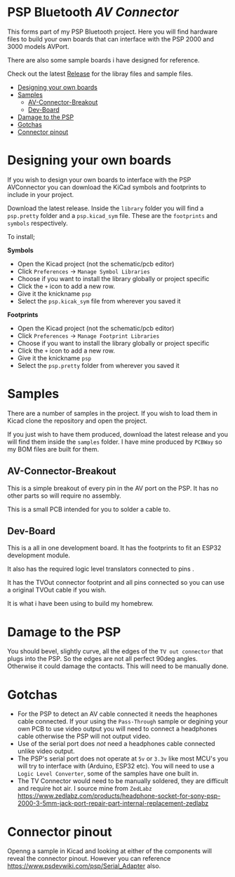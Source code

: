 # PSP Bluetooth *AV Connector*

This forms part of my PSP Bluetooth project. Here you will find hardware files to build your own boards that can interface with the PSP 2000 and 3000 models AVPort.

There are also some sample boards i have designed for reference.

Check out the latest [Release](https://github.com/ste2425/AVBreakout/releases) for the libray files and sample files.

* [Designing your own boards](#designing-your-own-boards) 
* [Samples](#samples)
  * [AV-Connector-Breakout](#av-connector-breakout)
  * [Dev-Board](#dev-board)
* [Damage to the PSP](#damage-to-the-psp)
* [Gotchas](#gotchas)
* [Connector pinout](#connector-pinout)

# Designing your own boards

If you wish to design your own boards to interface with the PSP AVConnector you can download the KiCad symbols and footprints to include in your project.

Download the latest release. Inside the `library` folder you will find a `psp.pretty` folder and a `psp.kicad_sym` file. These are the `footprints` and `symbols` respectively.

To install;

**Symbols**
* Open the Kicad project (not the schematic/pcb editor)
* Click `Preferences` -> `Manage Symbol Libraries`
* Choose if you want to install the library globally or project specific
* Click the `+` icon to add a new row.
* Give it the knickname `psp`
* Select the `psp.kicak_sym` file from wherever you saved it

**Footprints**
* Open the Kicad project (not the schematic/pcb editor)
* Click `Preferences` -> `Manage Footprint Libraries`
* Choose if you want to install the library globally or project specific
* Click the `+` icon to add a new row.
* Give it the knickname `psp`
* Select the `psp.pretty` folder from wherever you saved it

# Samples

There are a number of samples in the project. If you wish to load them in Kicad clone the repository and open the project.

If you just wish to have them produced, download the latest release and you will find them inside the `samples` folder. I have mine produced by `PCBWay` so my BOM files are built for them.

## AV-Connector-Breakout

This is a simple breakout of every pin in the AV port on the PSP. It has no other parts so will require no assembly. 

This is a small PCB intended for you to solder a cable to.

## Dev-Board

This is a all in one development board. It has the footprints to fit an ESP32 development module.

It also has the required logic level translators connected to pins <TODO ADD PINS>.

It has the TVOut connector footprint and all pins connected so you can use a original TVOut cable if you wish.

It is what i have been using to build my homebrew.


# Damage to the PSP

You should bevel, slightly curve, all the edges of the `TV out connector` that plugs into the PSP. So the edges are not all perfect 90deg angles. Otherwise it could damage the contacts. This will need to be manually done.

# Gotchas

* For the PSP to detect an AV cable connected it needs the heaphones cable connected. If your using the `Pass-Through` sample or degining your own PCB to use video output you will need to connect a headphones cable otherwise the PSP will not output video.
* Use of the serial port does *not* need a headphones cable connected unlike video output.
* The PSP's serial port does not operate at `5v` or `3.3v` like most MCU's you will try to interface with (Arduino, ESP32 etc). You will need to use a `Logic Level Converter`, some of the samples have one built in.
* The TV Connector would need to be manually soldered, they are difficult and require hot air. I source mine from `ZedLabz` https://www.zedlabz.com/products/headphone-socket-for-sony-psp-2000-3-5mm-jack-port-repair-part-internal-replacement-zedlabz

# Connector pinout

Openng a sample in Kicad and looking at either of the components will reveal the connector pinout. However you can reference https://www.psdevwiki.com/psp/Serial_Adapter also.